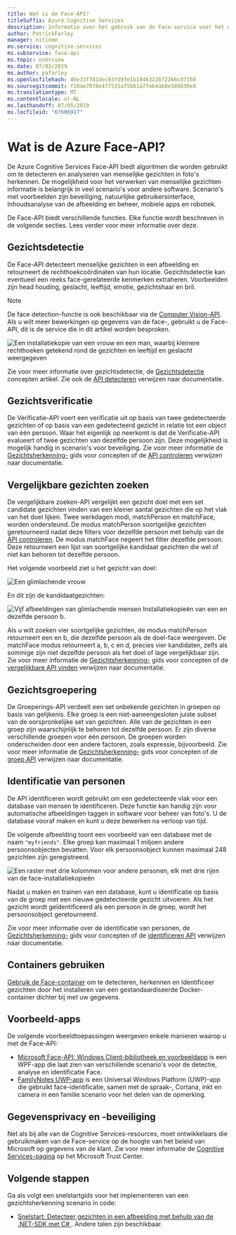 ```yaml
---
title: Wat is de Face-API?
titleSuffix: Azure Cognitive Services
description: Informatie over het gebruik van de Face-service voor het detecteren en analyseren van gezichten op afbeeldingen.
author: PatrickFarley
manager: nitinme
ms.service: cognitive-services
ms.subservice: face-api
ms.topic: overview
ms.date: 07/03/2019
ms.author: pafarley
ms.openlocfilehash: 4be33f781dec93fd9fe1b1846322672266cd7350
ms.sourcegitcommit: f10ae7078e477531af5b61a7fe64ab0e389830e8
ms.translationtype: MT
ms.contentlocale: nl-NL
ms.lasthandoff: 07/05/2019
ms.locfileid: "67606917"
---
```

# <a name="what-is-the-azure-face-api"></a>Wat is de Azure Face-API?

De Azure Cognitive Services Face-API biedt algoritmen die worden gebruikt om te detecteren en analyseren van menselijke gezichten in foto's herkennen. De mogelijkheid voor het verwerken van menselijke gezichten informatie is belangrijk in veel scenario's voor andere software. Scenario's met voorbeelden zijn beveiliging, natuurlijke gebruikersinterface, Inhoudsanalyse van de afbeelding en beheer, mobiele apps en robotiek.

De Face-API biedt verschillende functies. Elke functie wordt beschreven in de volgende secties. Lees verder voor meer informatie over deze.

## <a name="face-detection"></a>Gezichtsdetectie

De Face-API detecteert menselijke gezichten in een afbeelding en retourneert de rechthoekcoördinaten van hun locatie. Gezichtsdetectie kan eventueel een reeks face-gerelateerde kenmerken extraheren. Voorbeelden zijn head houding, geslacht, leeftijd, emotie, gezichtshaar en bril.

> [!NOTE]
> De face detection-functie is ook beschikbaar via de [Computer Vision-API](https://docs.microsoft.com/azure/cognitive-services/computer-vision/home). Als u wilt meer bewerkingen op gegevens van de face-, gebruikt u de Face-API, dit is de service die in dit artikel worden besproken.

![Een installatiekopie van een vrouw en een man, waarbij kleinere rechthoeken getekend rond de gezichten en leeftijd en geslacht weergegeven](./Images/Face.detection.jpg)

Zie voor meer informatie over gezichtsdetectie, de [Gezichtsdetectie](concepts/face-detection.md) concepten artikel. Zie ook de [API detecteren](https://westus.dev.cognitive.microsoft.com/docs/services/563879b61984550e40cbbe8d/operations/563879b61984550f30395236) verwijzen naar documentatie.

## <a name="face-verification"></a>Gezichtsverificatie

De Verificatie-API voert een verificatie uit op basis van twee gedetecteerde gezichten of op basis van een gedetecteerd gezicht in relatie tot een object van één persoon. Waar het eigenlijk op neerkomt is dat de Verificatie-API evalueert of twee gezichten van dezelfde persoon zijn. Deze mogelijkheid is mogelijk handig in scenario's voor beveiliging. Zie voor meer informatie de [Gezichtsherkenning-](concepts/face-recognition.md) gids voor concepten of de [API controleren](https://westus.dev.cognitive.microsoft.com/docs/services/563879b61984550e40cbbe8d/operations/563879b61984550f3039523a) verwijzen naar documentatie.

## <a name="find-similar-faces"></a>Vergelijkbare gezichten zoeken

De vergelijkbare zoeken-API vergelijkt een gezicht doel met een set candidate gezichten vinden van een kleiner aantal gezichten die op het vlak van het doel lijken. Twee werkdagen modi, matchPerson en matchFace, worden ondersteund. De modus matchPerson soortgelijke gezichten geretourneerd nadat deze filters voor dezelfde persoon met behulp van de [API controleren](https://westus.dev.cognitive.microsoft.com/docs/services/563879b61984550e40cbbe8d/operations/563879b61984550f3039523a). De modus matchFace negeert het filter dezelfde persoon. Deze retourneert een lijst van soortgelijke kandidaat gezichten die wel of niet kan behoren tot dezelfde persoon.

Het volgende voorbeeld ziet u het gezicht van doel:

![Een glimlachende vrouw](./Images/FaceFindSimilar.QueryFace.jpg)

En dit zijn de kandidaatgezichten:

![Vijf afbeeldingen van glimlachende mensen Installatiekopieën van een en dezelfde persoon b.](./Images/FaceFindSimilar.Candidates.jpg)

Als u wilt zoeken vier soortgelijke gezichten, de modus matchPerson retourneert een en b, die dezelfde persoon als de doel-face weergeven. De matchFace modus retourneert a, b, c en d, precies vier kandidaten, zelfs als sommige zijn niet dezelfde persoon als het doel of lage vergelijkbaar zijn. Zie voor meer informatie de [Gezichtsherkenning-](concepts/face-recognition.md) gids voor concepten of de [vergelijkbare API vinden](https://westus.dev.cognitive.microsoft.com/docs/services/563879b61984550e40cbbe8d/operations/563879b61984550f30395237) verwijzen naar documentatie.

## <a name="face-grouping"></a>Gezichtsgroepering

De Groeperings-API verdeelt een set onbekende gezichten in groepen op basis van gelijkenis. Elke groep is een niet-aaneengesloten juiste subset van de oorspronkelijke set van gezichten. Alle van de gezichten in een groep zijn waarschijnlijk te behoren tot dezelfde persoon. Er zijn diverse verschillende groepen voor één persoon. De groepen worden onderscheiden door een andere factoren, zoals expressie, bijvoorbeeld. Zie voor meer informatie de [Gezichtsherkenning-](concepts/face-recognition.md) gids voor concepten of de [groep API](https://westus.dev.cognitive.microsoft.com/docs/services/563879b61984550e40cbbe8d/operations/563879b61984550f30395238) verwijzen naar documentatie.

## <a name="person-identification"></a>Identificatie van personen

De API identificeren wordt gebruikt om een gedetecteerde vlak voor een database van mensen te identificeren. Deze functie kan handig zijn voor automatische afbeeldingen taggen in software voor beheer van foto's. U de database vooraf maken en kunt u deze bewerken na verloop van tijd.

De volgende afbeelding toont een voorbeeld van een database met de naam `"myfriends"`. Elke groep kan maximaal 1 miljoen andere persoonsobjecten bevatten. Voor elk persoonsobject kunnen maximaal 248 gezichten zijn geregistreerd.

![Een raster met drie kolommen voor andere personen, elk met drie rijen van de face-installatiekopieën](./Images/person.group.clare.jpg)

Nadat u maken en trainen van een database, kunt u identificatie op basis van de groep met een nieuwe gedetecteerde gezicht uitvoeren. Als het gezicht wordt geïdentificeerd als een persoon in de groep, wordt het persoonsobject geretourneerd.

Zie voor meer informatie over de identificatie van personen, de [Gezichtsherkenning-](concepts/face-recognition.md) gids voor concepten of de [identificeren API](https://westus.dev.cognitive.microsoft.com/docs/services/563879b61984550e40cbbe8d/operations/563879b61984550f30395239) verwijzen naar documentatie.

## <a name="use-containers"></a>Containers gebruiken

[Gebruik de Face-container](face-how-to-install-containers.md) om te detecteren, herkennen en Identificeer gezichten door het installeren van een gestandaardiseerde Docker-container dichter bij met uw gegevens.

## <a name="sample-apps"></a>Voorbeeld-apps

De volgende voorbeeldtoepassingen weergeven enkele manieren waarop u met de Face-API:

- [Microsoft Face-API: Windows Client-bibliotheek en voorbeeldapp](https://github.com/Microsoft/Cognitive-Face-Windows) is een WPF-app die laat zien van verschillende scenario's voor de detectie, analyse en identificatie Face.
- [FamilyNotes UWP-app](https://github.com/Microsoft/Windows-appsample-familynotes) is een Universal Windows Platform (UWP)-app die gebruikt face-identificatie, samen met de spraak-, Cortana, inkt en camera in een familie scenario voor het delen van de opmerking.

## <a name="data-privacy-and-security"></a>Gegevensprivacy en -beveiliging

Net als bij alle van de Cognitive Services-resources, moet ontwikkelaars die gebruikmaken van de Face-service op de hoogte van het beleid van Microsoft op gegevens van de klant. Zie voor meer informatie de [Cognitive Services-pagina](https://www.microsoft.com/trustcenter/cloudservices/cognitiveservices) op het Microsoft Trust Center.

## <a name="next-steps"></a>Volgende stappen

Ga als volgt een snelstartgids voor het implementeren van een gezichtsherkenning scenario in code:

- [Snelstart: Detecteer gezichten in een afbeelding met behulp van de .NET-SDK met C# ](quickstarts/csharp.md). Andere talen zijn beschikbaar.
